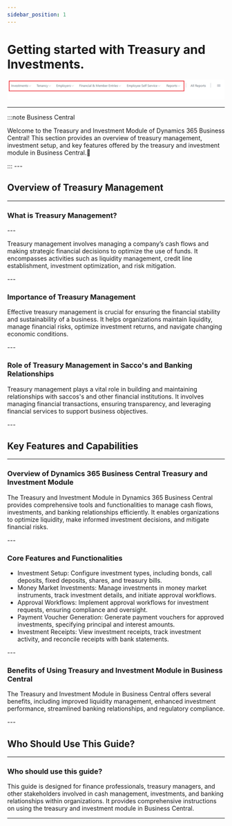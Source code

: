 ```yaml
---
sidebar_position: 1
---
```


# Getting started with Treasury and Investments.

![Treasury and Investment Management.png](..%2F..%2Fstatic%2Fimg%2FTreasury%20and%20Investment%20Management.png)

---

:::note Business Central
<div class="container">
    <div class="custom-note">
        <p>Welcome to the Treasury and Investment Module of Dynamics 365 Business Central! This section provides an overview of treasury management, investment setup, and key features offered by the treasury and investment module in Business Central.🤗</p>
    </div>
</div>
:::
---

## Overview of Treasury Management
---

<div class="treasury-overview-container">
    <h3>What is Treasury Management?</h3>
    ---
    <p>Treasury management involves managing a company’s cash flows and making strategic financial decisions to optimize the use of funds. It encompasses activities such as liquidity management, credit line establishment, investment optimization, and risk mitigation.</p>
</div>
---

<div class="treasury-overview-container">
    <h3>Importance of Treasury Management</h3>
    <p>Effective treasury management is crucial for ensuring the financial stability and sustainability of a business. It helps organizations maintain liquidity, manage financial risks, optimize investment returns, and navigate changing economic conditions.</p>
</div>
---

<div class="treasury-overview-container">
    <h3>Role of Treasury Management in Sacco's and Banking Relationships</h3>
    <p>Treasury management plays a vital role in building and maintaining relationships with saccos's and other financial institutions. It involves managing financial transactions, ensuring transparency, and leveraging financial services to support business objectives.</p>
</div>
---

## Key Features and Capabilities

---

<div class="treasury-features-container">
    <h3>Overview of Dynamics 365 Business Central Treasury and Investment Module</h3>
    <p>The Treasury and Investment Module in Dynamics 365 Business Central provides comprehensive tools and functionalities to manage cash flows, investments, and banking relationships efficiently. It enables organizations to optimize liquidity, make informed investment decisions, and mitigate financial risks.</p>
</div>
---

<div class="treasury-features-container">
    <h3>Core Features and Functionalities</h3>
    <ul>
        <li>Investment Setup: Configure investment types, including bonds, call deposits, fixed deposits, shares, and treasury bills.</li>
        <li>Money Market Investments: Manage investments in money market instruments, track investment details, and initiate approval workflows.</li>
        <li>Approval Workflows: Implement approval workflows for investment requests, ensuring compliance and oversight.</li>
        <li>Payment Voucher Generation: Generate payment vouchers for approved investments, specifying principal and interest amounts.</li>
        <li>Investment Receipts: View investment receipts, track investment activity, and reconcile receipts with bank statements.</li>
    </ul>
</div>
---

<div class="treasury-features-container">
    <h3>Benefits of Using Treasury and Investment Module in Business Central</h3>
    <p>The Treasury and Investment Module in Business Central offers several benefits, including improved liquidity management, enhanced investment performance, streamlined banking relationships, and regulatory compliance.</p>
</div>
---

## Who Should Use This Guide?
---

<div class="guide-audience-container">
    <h3>Who should use this guide?</h3>
    <p>This guide is designed for finance professionals, treasury managers, and other stakeholders involved in cash management, investments, and banking relationships within organizations. It provides comprehensive instructions on using the treasury and investment module in Business Central.</p>
</div>

---
